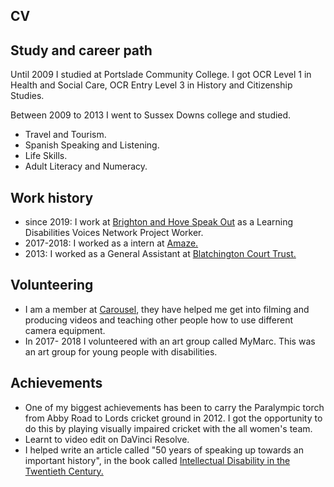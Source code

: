 ---
---
## CV

## Study and career path

Until 2009 I studied at Portslade Community College. I got OCR Level 1 in Health and Social Care, OCR Entry Level 3 in History and Citizenship Studies. 

Between 2009 to 2013 I went to Sussex Downs college and studied. 
* Travel and Tourism.
* Spanish Speaking and Listening.
* Life Skills.
* Adult Literacy and Numeracy.

## Work history

* since 2019: I work at [Brighton and Hove Speak Out](https://www.bhspeakout.org.uk) as a Learning Disabilities Voices Network Project Worker.
* 2017-2018: I worked as a intern at [Amaze.](https://amazesussex.org.uk/)
* 2013: I worked as a General Assistant at [Blatchington Court Trust.](https://www.blatchingtoncourt.org.uk/)

## Volunteering

* I am a member at [Carousel](https://carousel.org.uk/), they have helped me get into filming and producing videos and teaching other people how to use different camera equipment.
* In 2017- 2018 I volunteered with an art group called MyMarc. This was an art group for young people with disabilities.

## Achievements

* One of my biggest achievements has been to carry the Paralympic torch from Abby Road to Lords cricket ground in 2012. I got the opportunity to do this by playing visually impaired cricket with the all women's team.
* Learnt to video edit on DaVinci Resolve.
* I helped write an article called "50 years of speaking up towards an important history", in the book called [Intellectual Disability in the Twentieth Century.](https://policy.bristoluniversitypress.co.uk/intellectual-disability-in-the-twentieth-century)